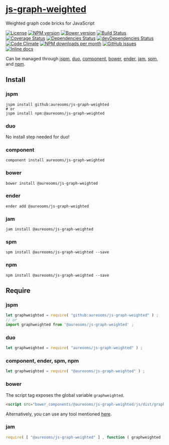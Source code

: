 [js-graph-weighted](http://make-github-pseudonymous-again.github.io/js-graph-weighted)
==

Weighted graph code bricks for JavaScript

[![License](https://img.shields.io/github/license/make-github-pseudonymous-again/js-graph-weighted.svg?style=flat)](https://raw.githubusercontent.com/make-github-pseudonymous-again/js-graph-weighted/master/LICENSE)
[![NPM version](https://img.shields.io/npm/v/@aureooms/js-graph-weighted.svg?style=flat)](https://www.npmjs.org/package/@aureooms/js-graph-weighted)
[![Bower version](https://img.shields.io/bower/v/@aureooms/js-graph-weighted.svg?style=flat)](http://bower.io/search/?q=@aureooms/js-graph-weighted)
[![Build Status](https://img.shields.io/travis/make-github-pseudonymous-again/js-graph-weighted.svg?style=flat)](https://travis-ci.org/make-github-pseudonymous-again/js-graph-weighted)
[![Coverage Status](https://img.shields.io/coveralls/make-github-pseudonymous-again/js-graph-weighted.svg?style=flat)](https://coveralls.io/r/make-github-pseudonymous-again/js-graph-weighted)
[![Dependencies Status](https://img.shields.io/david/make-github-pseudonymous-again/js-graph-weighted.svg?style=flat)](https://david-dm.org/make-github-pseudonymous-again/js-graph-weighted#info=dependencies)
[![devDependencies Status](https://img.shields.io/david/dev/make-github-pseudonymous-again/js-graph-weighted.svg?style=flat)](https://david-dm.org/make-github-pseudonymous-again/js-graph-weighted#info=devDependencies)
[![Code Climate](https://img.shields.io/codeclimate/github/make-github-pseudonymous-again/js-graph-weighted.svg?style=flat)](https://codeclimate.com/github/make-github-pseudonymous-again/js-graph-weighted)
[![NPM downloads per month](https://img.shields.io/npm/dm/@aureooms/js-graph-weighted.svg?style=flat)](https://www.npmjs.org/package/@aureooms/js-graph-weighted)
[![GitHub issues](https://img.shields.io/github/issues/make-github-pseudonymous-again/js-graph-weighted.svg?style=flat)](https://github.com/make-github-pseudonymous-again/js-graph-weighted/issues)
[![Inline docs](http://inch-ci.org/github/make-github-pseudonymous-again/js-graph-weighted.svg?branch=master&style=shields)](http://inch-ci.org/github/make-github-pseudonymous-again/js-graph-weighted)

Can be managed through [jspm](https://github.com/jspm/jspm-cli),
[duo](https://github.com/duojs/duo),
[component](https://github.com/componentjs/component),
[bower](https://github.com/bower/bower),
[ender](https://github.com/ender-js/Ender),
[jam](https://github.com/caolan/jam),
[spm](https://github.com/spmjs/spm),
and [npm](https://github.com/npm/npm).

## Install

### jspm
```terminal
jspm install github:aureooms/js-graph-weighted
# or
jspm install npm:@aureooms/js-graph-weighted
```
### duo
No install step needed for duo!

### component
```terminal
component install aureooms/js-graph-weighted
```

### bower
```terminal
bower install @aureooms/js-graph-weighted
```

### ender
```terminal
ender add @aureooms/js-graph-weighted
```

### jam
```terminal
jam install @aureooms/js-graph-weighted
```

### spm
```terminal
spm install @aureooms/js-graph-weighted --save
```

### npm
```terminal
npm install @aureooms/js-graph-weighted --save
```

## Require
### jspm
```js
let graphweighted = require( "github:aureooms/js-graph-weighted" ) ;
// or
import graphweighted from '@aureooms/js-graph-weighted' ;
```
### duo
```js
let graphweighted = require( "aureooms/js-graph-weighted" ) ;
```

### component, ender, spm, npm
```js
let graphweighted = require( "@aureooms/js-graph-weighted" ) ;
```

### bower
The script tag exposes the global variable `graphweighted`.
```html
<script src="bower_components/@aureooms/js-graph-weighted/js/dist/graph-weighted.min.js"></script>
```
Alternatively, you can use any tool mentioned [here](http://bower.io/docs/tools/).

### jam
```js
require( [ "@aureooms/js-graph-weighted" ] , function ( graphweighted ) { ... } ) ;
```